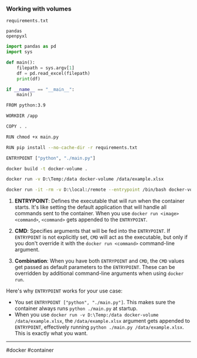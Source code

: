 ### Working with volumes

```
requirements.txt

pandas
openpyxl
```

```python
import pandas as pd
import sys

def main():
    filepath = sys.argv[1]
    df = pd.read_excel(filepath)
    print(df)

if __name__ == "__main__":
    main()
```

```bash
FROM python:3.9

WORKDIR /app

COPY . .

RUN chmod +x main.py

RUN pip install --no-cache-dir -r requirements.txt

ENTRYPOINT ["python", "./main.py"]
```

```bash
docker build -t docker-volume .
```

```bash
docker run -v D:\Temp:/data docker-volume /data/example.xlsx
```

```bash
docker run -it -rm -v D:\local:/remote --entrypoint /bin/bash docker-volume
```

1. **ENTRYPOINT**: Defines the executable that will run when the container starts. It's like setting the default application that will handle all commands sent to the container. When you use `docker run <image> <command>`, `<command>` gets appended to the `ENTRYPOINT`.
    
2. **CMD**: Specifies arguments that will be fed into the `ENTRYPOINT`. If `ENTRYPOINT` is not explicitly set, `CMD` will act as the executable, but only if you don't override it with the `docker run <command>` command-line argument.
    
3. **Combination**: When you have both `ENTRYPOINT` and `CMD`, the `CMD` values get passed as default parameters to the `ENTRYPOINT`. These can be overridden by additional command-line arguments when using `docker run`.
    

Here's why `ENTRYPOINT` works for your use case:

- You set `ENTRYPOINT ["python", "./main.py"]`. This makes sure the container always runs `python ./main.py` at startup.
- When you use `docker run -v D:\Temp:/data docker-volume /data/example.xlsx`, the `/data/example.xlsx` argument gets appended to `ENTRYPOINT`, effectively running `python ./main.py /data/example.xlsx`. This is exactly what you want.

<hr>

#docker #container 

